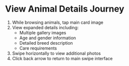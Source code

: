 # View Animal Details Journey

1. While browsing animals, tap main card image
2. View expanded details including:
   - Multiple gallery images
   - Age and gender information
   - Detailed breed description
   - Care requirements
3. Swipe horizontally to view additional photos
4. Click back arrow to return to main swipe interface